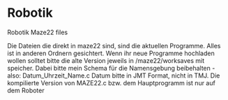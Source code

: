 # Robotik
Robotik Maze22 files

Die Dateien die direkt in maze22 sind, sind die aktuellen Programme.
Alles ist in anderen Ordnern gesichtert.
Wenn ihr neue Programme hochladen wollen solltet bitte die alte Version jeweils in /maze22/worksaves mit speicher.
Dabei bitte mein Schema für die Namensgebung beibehalten - also: Datum_Uhrzeit_Name.c Datum bitte in JMT Format, nicht in TMJ.
Die kompilierte Version von MAZE22.c bzw. dem Hauptprogramm ist nur auf dem Roboter
